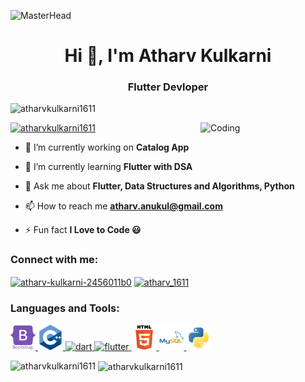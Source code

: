![MasterHead](https://referbruv.com/wp-content/uploads/2022/05/flutter-banner.png?ezimgfmt=ng:webp/ngcb2 )

<h1 align="center">Hi 👋, I'm Atharv Kulkarni</h1>
<h3 align="center">Flutter Devloper</h3>
<img align="right"  width="200" 
<p align="left"> <img src="https://komarev.com/ghpvc/?username=atharvkulkarni1611&label=Profile%20views&color=0e75b6&style=flat" alt="atharvkulkarni1611" /> </p>

<img align="right" alt="Coding" width="200" src="https://camo.githubusercontent.com/c1dcb74cc1c1835b1d716f5051499a2814c683c806b15f04b0eba492863703e9/68747470733a2f2f63646e2e6472696262626c652e636f6d2f75736572732f3733303730332f73637265656e73686f74732f363538313234332f6176656e746f2e676966">

<p align="left"> <a href="https://github.com/ryo-ma/github-profile-trophy"><img src="https://github-profile-trophy.vercel.app/?username=atharvkulkarni1611" alt="atharvkulkarni1611" /></a> </p>

- 🔭 I’m currently working on **Catalog App**

- 🌱 I’m currently learning **Flutter with DSA**

- 💬 Ask me about **Flutter, Data Structures and Algorithms, Python**

- 📫 How to reach me **atharv.anukul@gmail.com**

- ⚡ Fun fact **I Love to Code 😃**

<h3 align="left">Connect with me:</h3>
<p align="left">
<a href="https://linkedin.com/in/atharv-kulkarni-2456011b0" target="blank"><img align="center" src="https://raw.githubusercontent.com/rahuldkjain/github-profile-readme-generator/master/src/images/icons/Social/linked-in-alt.svg" alt="atharv-kulkarni-2456011b0" height="30" width="40" /></a>
<a href="https://instagram.com/atharv_1611" target="blank"><img align="center" src="https://raw.githubusercontent.com/rahuldkjain/github-profile-readme-generator/master/src/images/icons/Social/instagram.svg" alt="atharv_1611" height="30" width="40" /></a>
</p>

<h3 align="left">Languages and Tools:</h3>
<p align="left"> <a href="https://getbootstrap.com" target="_blank" rel="noreferrer"> <img src="https://raw.githubusercontent.com/devicons/devicon/master/icons/bootstrap/bootstrap-plain-wordmark.svg" alt="bootstrap" width="40" height="40"/> </a> <a href="https://www.w3schools.com/cpp/" target="_blank" rel="noreferrer"> <img src="https://raw.githubusercontent.com/devicons/devicon/master/icons/cplusplus/cplusplus-original.svg" alt="cplusplus" width="40" height="40"/> </a> <a href="https://dart.dev" target="_blank" rel="noreferrer"> <img src="https://www.vectorlogo.zone/logos/dartlang/dartlang-icon.svg" alt="dart" width="40" height="40"/> </a> <a href="https://flutter.dev" target="_blank" rel="noreferrer"> <img src="https://www.vectorlogo.zone/logos/flutterio/flutterio-icon.svg" alt="flutter" width="40" height="40"/> </a> <a href="https://www.w3.org/html/" target="_blank" rel="noreferrer"> <img src="https://raw.githubusercontent.com/devicons/devicon/master/icons/html5/html5-original-wordmark.svg" alt="html5" width="40" height="40"/> </a> <a href="https://www.mysql.com/" target="_blank" rel="noreferrer"> <img src="https://raw.githubusercontent.com/devicons/devicon/master/icons/mysql/mysql-original-wordmark.svg" alt="mysql" width="40" height="40"/> </a> <a href="https://www.python.org" target="_blank" rel="noreferrer"> <img src="https://raw.githubusercontent.com/devicons/devicon/master/icons/python/python-original.svg" alt="python" width="40" height="40"/> </a> </p>

<p><img align="left" src="https://github-readme-stats.vercel.app/api/top-langs?username=atharvkulkarni1611&show_icons=true&locale=en&layout=compact" alt="atharvkulkarni1611" /></p>

<p>&nbsp;<img align="center" src="https://github-readme-stats.vercel.app/api?username=atharvkulkarni1611&show_icons=true&locale=en" alt="atharvkulkarni1611" /></p>
